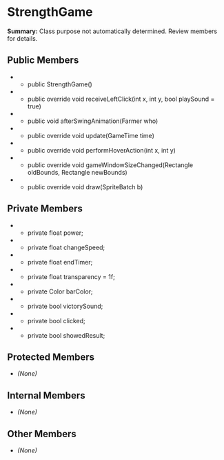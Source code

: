 # StrengthGame

**Summary:** Class purpose not automatically determined. Review members for details.

## Public Members
- - public StrengthGame()
- - public override void receiveLeftClick(int x, int y, bool playSound = true)
- - public void afterSwingAnimation(Farmer who)
- - public override void update(GameTime time)
- - public override void performHoverAction(int x, int y)
- - public override void gameWindowSizeChanged(Rectangle oldBounds, Rectangle newBounds)
- - public override void draw(SpriteBatch b)

## Private Members
- - private float power;
- - private float changeSpeed;
- - private float endTimer;
- - private float transparency = 1f;
- - private Color barColor;
- - private bool victorySound;
- - private bool clicked;
- - private bool showedResult;

## Protected Members
- *(None)*

## Internal Members
- *(None)*

## Other Members
- *(None)*
